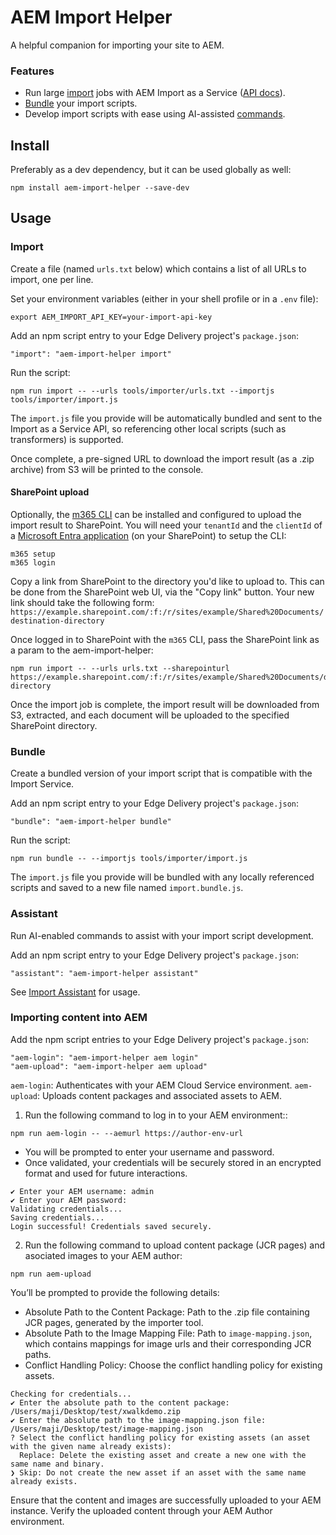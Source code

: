 # AEM Import Helper

A helpful companion for importing your site to AEM.

### Features

- Run large [import](#import) jobs with AEM Import as a Service ([API docs](https://opensource.adobe.com/spacecat-api-service/#tag/import)).
- [Bundle](#bundle) your import scripts.
- Develop import scripts with ease using AI-assisted [commands](#assistant).

## Install

Preferably as a dev dependency, but it can be used globally as well:

```
npm install aem-import-helper --save-dev
```

## Usage

### Import

Create a file (named `urls.txt` below) which contains a list of all URLs to import, one per line. 

Set your environment variables (either in your shell profile or in a `.env` file):

```
export AEM_IMPORT_API_KEY=your-import-api-key
```

Add an npm script entry to your Edge Delivery project's `package.json`:

```
"import": "aem-import-helper import"
```

Run the script:

```
npm run import -- --urls tools/importer/urls.txt --importjs tools/importer/import.js
```

The `import.js` file you provide will be automatically bundled and sent to the Import as a Service API, so referencing
other local scripts (such as transformers) is supported.

Once complete, a pre-signed URL to download the import result (as a .zip archive) from S3 will be printed to the console.

#### SharePoint upload

Optionally, the [m365 CLI](https://pnp.github.io/cli-microsoft365/) can be installed and configured to upload the import result to SharePoint.
You will need your `tenantId` and the `clientId` of a [Microsoft Entra application](https://pnp.github.io/cli-microsoft365/user-guide/using-own-identity/) (on your SharePoint) to setup the CLI:

```
m365 setup
m365 login
```

Copy a link from SharePoint to the directory you'd like to upload to. This can be done from the SharePoint web UI, via the "Copy link" button.
Your new link should take the following form: `https://example.sharepoint.com/:f:/r/sites/example/Shared%20Documents/destination-directory`

Once logged in to SharePoint with the `m365` CLI, pass the SharePoint link as a param to the aem-import-helper:

```
npm run import -- --urls urls.txt --sharepointurl https://example.sharepoint.com/:f:/r/sites/example/Shared%20Documents/destination-directory
```

Once the import job is complete, the import result will be downloaded from S3, extracted, and each document will be uploaded to the specified SharePoint directory.

### Bundle

Create a bundled version of your import script that is compatible with the Import Service.

Add an npm script entry to your Edge Delivery project's `package.json`:

```
"bundle": "aem-import-helper bundle"
```

Run the script:

```
npm run bundle -- --importjs tools/importer/import.js
```

The `import.js` file you provide will be bundled with any locally referenced scripts and saved to a new file named `import.bundle.js`.

### Assistant

Run AI-enabled commands to assist with your import script development.

Add an npm script entry to your Edge Delivery project's `package.json`:

```
"assistant": "aem-import-helper assistant"
```

See [Import Assistant](./docs/import-assistant.md) for usage.

### Importing content into AEM

Add the npm script entries to your Edge Delivery project's `package.json`:

```
"aem-login": "aem-import-helper aem login"
"aem-upload": "aem-import-helper aem upload"
```
`aem-login`: Authenticates with your AEM Cloud Service environment.
`aem-upload`: Uploads content packages and associated assets to AEM.

1. Run the following command to log in to your AEM environment::

```
npm run aem-login -- --aemurl https://author-env-url
```

* You will be prompted to enter your username and password.
* Once validated, your credentials will be securely stored in an encrypted format and used for future interactions.

```
✔ Enter your AEM username: admin
✔ Enter your AEM password:
Validating credentials...
Saving credentials...
Login successful! Credentials saved securely.
```

2. Run the following command to upload content package (JCR pages) and asociated images to your AEM author:
```
npm run aem-upload
```

You’ll be prompted to provide the following details:
* Absolute Path to the Content Package: Path to the .zip file containing JCR pages, generated by the importer tool.
* Absolute Path to the Image Mapping File: Path to `image-mapping.json`, which contains mappings for image urls and their corresponding JCR paths.
* Conflict Handling Policy: Choose the conflict handling policy for existing assets.

```
Checking for credentials...
✔ Enter the absolute path to the content package: /Users/maji/Desktop/test/xwalkdemo.zip
✔ Enter the absolute path to the image-mapping.json file: /Users/maji/Desktop/test/image-mapping.json
? Select the conflict handling policy for existing assets (an asset with the given name already exists):
  Replace: Delete the existing asset and create a new one with the same name and binary.
❯ Skip: Do not create the new asset if an asset with the same name already exists.
```

Ensure that the content and images are successfully uploaded to your AEM instance. Verify the uploaded content through your AEM Author environment.



